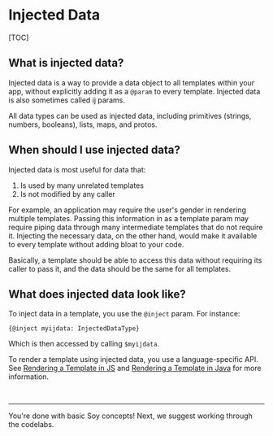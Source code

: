 # Injected Data

[TOC]

## What is injected data?

Injected data is a way to provide a data object to all templates within your
app, without explicitly adding it as a `@param` to every template. Injected data
is also sometimes called ij params.

All data types can be used as injected data, including primitives (strings,
numbers, booleans), lists, maps, and protos.

## When should I use injected data?

Injected data is most useful for data that:

1.  Is used by many unrelated templates
1.  Is not modified by any caller

For example, an application may require the user's gender in rendering multiple
templates. Passing this information in as a template param may require piping
data through many intermediate templates that do not require it. Injecting the
necessary data, on the other hand, would make it available to every template
without adding bloat to your code.

Basically, a template should be able to access this data without requiring its
caller to pass it, and the data should be the same for all templates.

## What does injected data look like?

To inject data in a template, you use the `@inject` param. For instance:

```soy
{@inject myijdata: InjectedDataType}
```

Which is then accessed by calling `$myijdata`.

To render a template using injected data, you use a language-specific API. See
[Rendering a Template in JS](../dev/js.md) and [Rendering a Template in
Java](../dev/java.md) for more information.

<br>

--------------------------------------------------------------------------------

You're done with basic Soy concepts! Next, we suggest working through the
codelabs.


<br>
